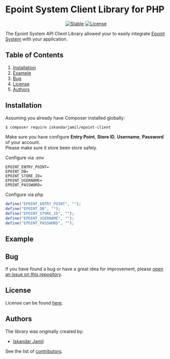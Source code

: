 # Epoint System Client Library for PHP

<p align="center">
<a href="https://packagist.org/packages/iskandarjamil/epoint-client/"><img src="https://poser.pugx.org/iskandarjamil/epoint-client/v/stable" alt="Stable"></a>
<a href="https://github.com/iskandarjamil/epoint-client/blob/master/LICENSE"><img src="https://poser.pugx.org/iskandarjamil/epoint-client/license" alt="License"></a>
</p>

The Epoint System API Client Library allowed your to easily integrate [Epoint System](http://epoint.com.sg/) with your application.

## Table of Contents

1. [Installation](#installation)
1. [Example](#example)
1. [Bug](#bug)
1. [License](#license)
1. [Authors](#authors)

## Installation

Assuming you already have Composer installed globally:

```bash
$ composer require iskandarjamil/epoint-client
```

Make sure you have configure **Entry Point**, **Store ID**, **Username**, **Password** of your account.<br>
Please make sure it store been store safely.

Configure via .env

```
EPOINT_ENTRY_POINT=
EPOINT_DB=
EPOINT_STORE_ID=
EPOINT_USERNAME=
EPOINT_PASSWORD=
```

Configure via php

```php
define("EPOINT_ENTRY_POINT", "");
define("EPOINT_DB", "");
define("EPOINT_STORE_ID", "");
define("EPOINT_USERNAME", "");
define("EPOINT_PASSWORD", "");
```

## Example

## Bug

If you have found a bug or have a great idea for improvement, please [open an issue on this repository](https://github.com/iskandarjamil/epoint-client/issues/new).

## License

License can be found [here](https://github.com/iskandarjamil/epoint-client/blob/master/LICENSE).

## Authors

The library was originally created by:

- [Iskandar Jamil](https://github.com/iskandarjamil)

See the list of [contributors](https://github.com/iskandarjamil/epoint-client/graphs/contributors).
